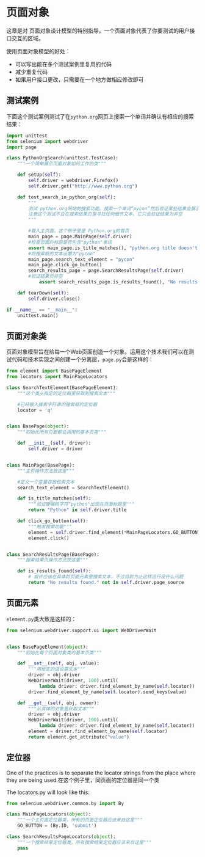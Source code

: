 # 页面对象
这章是对 页面对象设计模型的特别指导。一个页面对象代表了你要测试的用户接口交互的区域。

使用页面对象模型的好处：
* 可以写出能在多个测试案例里复用的代码
* 减少重复代码
* 如果用户接口更改，只需要在一个地方做相应修改即可

## 测试案例
下面这个测试案例测试了在`python.org`网页上搜索一个单词并确认有相应的搜索结果：
```python
import unittest
from selenium import webdriver
import page

class PythonOrgSearch(unittest.TestCase):
    """一个简单展示页面对象如何工作的类"""

    def setUp(self):
        self.driver = webdriver.Firefox()
        self.driver.get("http://www.python.org")

    def test_search_in_python_org(self):
        """
        测试 python.org网站的搜索功能。搜索一个单词“pycon”然后验证某些结果会展示出来。
        注意这个测试不会在搜索结果页里寻找任何细节文本，它只会验证结果为非空
        """

        #载入主页面，这个例子里是 Python.org的首页
        main_page = page.MainPage(self.driver)
        #检查页面的标题是否包含"python"单词
        assert main_page.is_title_matches(), "python.org title doesn't match."
        #将搜索框的文本设置为"pycon"
        main_page.search_text_element = "pycon"
        main_page.click_go_button()
        search_results_page = page.SearchResultsPage(self.driver)
        #验证结果页非空
            assert search_results_page.is_results_found(), "No results found."

    def tearDown(self):
        self.driver.close()

if __name__ == "__main__":
    unittest.main()
```

## 页面对象类
页面对象模型旨在给每一个Web页面创造一个对象。运用这个技术我们可以在测试代码和技术实现之间创建一个分离层，`page.py`会是这样的：
```python
from element import BasePageElement
from locators import MainPageLocators

class SearchTextElement(BasePageElement):
    """这个类从指定的定位器里获取到搜索文本"""

    #已经输入搜索字符串的搜索框的定位器
    locator = 'q'


class BasePage(object):
    """初始化所有页面都会调用的基本页类"""

    def __init__(self, driver):
        self.driver = driver


class MainPage(BasePage):
    """主页操作方法放这里"""

    #定义一个变量存放检索文本
    search_text_element = SearchTextElement()

    def is_title_matches(self):
        """验证硬编码字符"python"出现在页面标题里"""
        return "Python" in self.driver.title

    def click_go_button(self):
        """触发搜索功能"""
        element = self.driver.find_element(*MainPageLocators.GO_BUTTON)
        element.click()


class SearchResultsPage(BasePage):
    """搜索结果页操作方法放这里"""

    def is_results_found(self):
        # 或许应该在具体的页面元素里搜索文本，不过目前为止这样运行没什么问题
        return "No results found." not in self.driver.page_source
```

## 页面元素
`element.py`类大致是这样的：
```python
from selenium.webdriver.support.ui import WebDriverWait


class BasePageElement(object):
    """初始化每个页面对象类的基本页类"""

    def __set__(self, obj, value):
        """用给定的值设置文本"""
        driver = obj.driver
        WebDriverWait(driver, 100).until(
            lambda driver: driver.find_element_by_name(self.locator))
        driver.find_element_by_name(self.locator).send_keys(value)

    def __get__(self, obj, owner):
        """从具体的对象里获取文本"""
        driver = obj.driver
        WebDriverWait(driver, 100).until(
            lambda driver: driver.find_element_by_name(self.locator))
        element = driver.find_element_by_name(self.locator)
        return element.get_attribute("value")
```

## 定位器
One of the practices is to separate the locator strings from the place where they are being used.在这个例子里，同页面的定位器是同一个类

The locators.py will look like this:
```python
from selenium.webdriver.common.by import By

class MainPageLocators(object):
    """一个主页面定位器类，所有的页面定位器应该来自这里"""
    GO_BUTTON = (By.ID, 'submit')

class SearchResultsPageLocators(object):
    """一个搜索结果定位器类，所有搜索结果定位器应该来自这里"""
    pass
```
